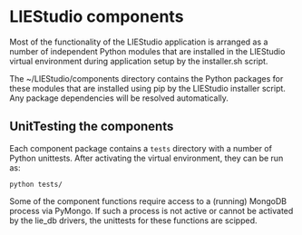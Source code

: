 # LIEStudio components

Most of the functionality of the LIEStudio application is arranged as a
number of independent Python modules that are installed in the LIEStudio
virtual environment during application setup by the installer.sh script.

The ~/LIEStudio/components directory contains the Python packages for 
these modules that are installed using pip by the LIEStudio installer
script. Any package dependencies will be resolved automatically.

## UnitTesting the components
Each component package contains a `tests` directory with a number of
Python unittests. After activating the virtual environment, they can be 
run as:

    python tests/
  
Some of the component functions require access to a (running) MongoDB
process via PyMongo. If such a process is not active or cannot be 
activated by the lie_db drivers, the unittests for these functions are
scipped.